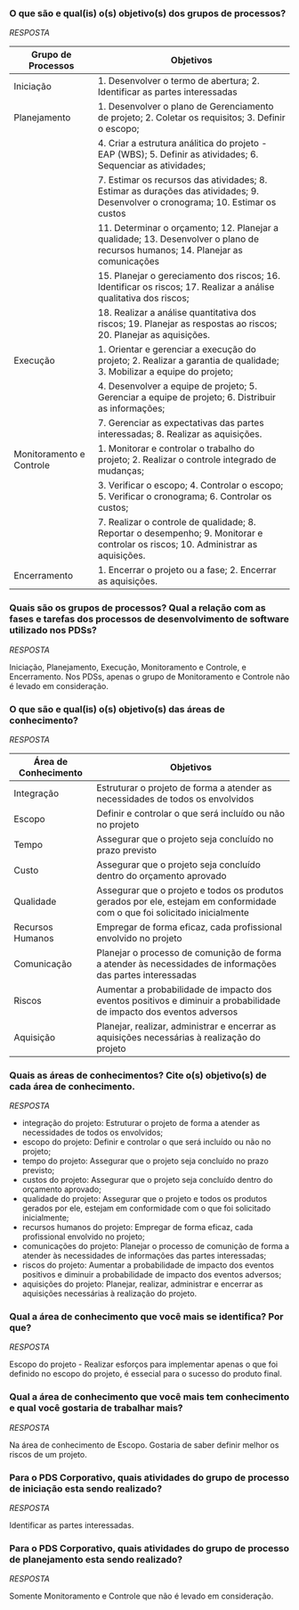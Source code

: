### O que são e qual(is) o(s) objetivo(s) dos grupos de processos?

_RESPOSTA_

|Grupo de Processos|Objetivos|
|---|---|
|Iniciação|1. Desenvolver o termo de abertura; 2. Identificar as partes interessadas|
|Planejamento|1. Desenvolver o plano de Gerenciamento de projeto; 2. Coletar os requisitos; 3. Definir o escopo;|
||4. Criar a estrutura análitica do projeto - EAP (WBS); 5. Definir as atividades; 6. Sequenciar as atividades;|
||7. Estimar os recursos das atividades; 8. Estimar as durações das atividades; 9. Desenvolver o cronograma; 10. Estimar os custos|
||11. Determinar o orçamento; 12. Planejar a qualidade; 13. Desenvolver o plano de recursos humanos; 14. Planejar as comunicações|
||15. Planejar o gereciamento dos riscos; 16. Identificar os riscos; 17. Realizar a análise qualitativa dos riscos;|
||18. Realizar a análise quantitativa dos riscos; 19. Planejar as respostas ao riscos; 20. Planejar as aquisições.|
|Execução|1. Orientar e gerenciar a execução do projeto; 2. Realizar a garantia de qualidade; 3. Mobilizar a equipe do projeto;|
||4. Desenvolver a equipe de projeto; 5. Gerenciar a equipe de projeto; 6. Distribuir as informações;|
||7. Gerenciar as expectativas das partes interessadas; 8. Realizar as aquisições.|
|Monitoramento e Controle|1. Monitorar e controlar o trabalho do projeto; 2. Realizar o controle integrado de mudanças;|
||3. Verificar o escopo; 4. Controlar o escopo; 5. Verificar o cronograma; 6. Controlar os custos;|
||7. Realizar o controle de qualidade; 8. Reportar o desempenho; 9. Monitorar e controlar os riscos; 10. Administrar as aquisições.|
|Encerramento|1. Encerrar o projeto ou a fase; 2. Encerrar as aquisições.|

### Quais são os grupos de processos? Qual a relação com as fases e tarefas dos processos de desenvolvimento de software utilizado nos PDSs?

_RESPOSTA_

Iniciação, Planejamento, Execução, Monitoramento e Controle, e Encerramento. Nos PDSs, apenas o grupo de Monitoramento e Controle
não é levado em consideração.

### O que são e qual(is) o(s) objetivo(s) das áreas de conhecimento?

_RESPOSTA_

|Área de Conhecimento|Objetivos|
|---|---|
|Integração|Estruturar o projeto de forma a atender as necessidades de todos os envolvidos|
|Escopo|Definir e controlar o que será incluído ou não no projeto|
|Tempo|Assegurar que o projeto seja concluído no prazo previsto|
|Custo|Assegurar que o projeto seja concluído dentro do orçamento aprovado|
|Qualidade|Assegurar que o projeto e todos os produtos gerados por ele, estejam em conformidade com o que foi solicitado inicialmente|
|Recursos Humanos|Empregar de forma eficaz, cada profissional envolvido no projeto|
|Comunicação|Planejar o processo de comunição de forma a atender às necessidades de informações das partes interessadas|
|Riscos|Aumentar a probabilidade de impacto dos eventos positivos e diminuir a probabilidade de impacto dos eventos adversos|
|Aquisição|Planejar, realizar, administrar e encerrar as aquisições necessárias à realização do projeto|

### Quais as áreas de conhecimentos? Cite o(s) objetivo(s) de cada área de conhecimento.

_RESPOSTA_

 - integração do projeto: Estruturar o projeto de forma a atender as necessidades de todos os envolvidos;
 - escopo do projeto: Definir e controlar o que será incluído ou não no projeto;
 - tempo do projeto: Assegurar que o projeto seja concluído no prazo previsto;
 - custos do projeto: Assegurar que o projeto seja concluído dentro do orçamento aprovado;
 - qualidade do projeto: Assegurar que o projeto e todos os produtos gerados por ele, estejam em conformidade com
   o que foi solicitado inicialmente; 
 - recursos humanos do projeto: Empregar de forma eficaz, cada profissional envolvido no projeto;
 - comunicações do projeto: Planejar o processo de comunição de forma a atender às necessidades de informações das
   partes interessadas;
 - riscos do projeto: Aumentar a probabilidade de impacto dos eventos positivos e diminuir a probabilidade de impacto dos
   eventos adversos;
 - aquisições do projeto: Planejar, realizar, administrar e encerrar as aquisições necessárias à realização do projeto.

### Qual a área de conhecimento que você mais se identifica? Por que?

_RESPOSTA_

Escopo do projeto - Realizar esforços para implementar apenas o que foi definido no escopo do projeto,
é essecial para o sucesso do produto final.

### Qual a área de conhecimento que você mais tem conhecimento e qual você gostaria de trabalhar mais?

_RESPOSTA_

Na área de conhecimento de Escopo. Gostaria de saber definir melhor os riscos de um projeto.

### Para o PDS Corporativo, quais atividades do grupo de processo de iniciação esta sendo realizado?

_RESPOSTA_

Identificar as partes interessadas.

### Para o PDS Corporativo, quais atividades do grupo de processo de planejamento esta sendo realizado?

_RESPOSTA_

Somente Monitoramento e Controle que não é levado em consideração.
